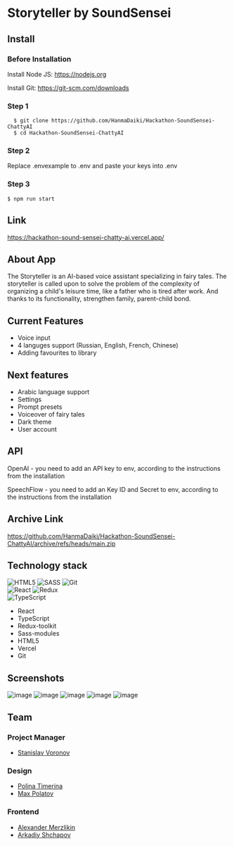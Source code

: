 # Storyteller by SoundSensei

## Install

### Before Installation

Install Node JS: https://nodejs.org

Install Git: https://git-scm.com/downloads

### Step 1

```
  $ git clone https://github.com/HanmaDaiki/Hackathon-SoundSensei-ChattyAI
  $ cd Hackathon-SoundSensei-ChattyAI
```
  
### Step 2
 
Replace .envexample to .env and paste your keys into .env

### Step 3

```
$ npm run start
```

## Link

https://hackathon-sound-sensei-chatty-ai.vercel.app/

## About App

The Storyteller is an AI-based voice assistant specializing in fairy tales. The storyteller is called upon to solve the problem of the complexity of organizing a child's leisure time, like a father who is tired after work. And thanks to its functionality, strengthen family, parent-child bond.

## Current Features

- Voice input
- 4 languges support (Russian, English, French, Chinese)
- Adding favourites to library

## Next features

- Arabic language support
- Settings
- Prompt presets
- Voiceover of fairy tales
- Dark theme
- User account

## API

OpenAI - you need to add an API key to env, according to the instructions from the installation

SpeechFlow - you need to add an Key ID and Secret to env, according to the instructions from the installation

## Archive Link

https://github.com/HanmaDaiki/Hackathon-SoundSensei-ChattyAI/archive/refs/heads/main.zip

## Technology stack
![HTML5](https://img.shields.io/badge/html5-%23E34F26.svg?style=for-the-badge&logo=html5&logoColor=white)
![SASS](https://img.shields.io/badge/SASS%20-hotpink.svg?&style=for-the-badge&logo=SASS&logoColor=white)
![Git](https://img.shields.io/badge/git-%23F05033.svg?style=for-the-badge&logo=git&logoColor=white)  
![React](https://img.shields.io/badge/react-%2320232a.svg?style=for-the-badge&logo=react&logoColor=%2361DAFB)
![Redux](https://img.shields.io/badge/redux%20-%23593d88.svg?&style=for-the-badge&logo=redux&logoColor=white")  
![TypeScript](https://img.shields.io/badge/typescript%20-%23007ACC.svg?&style=for-the-badge&logo=typescript&logoColor=white)

- React
- TypeScript
- Redux-toolkit
- Sass-modules
- HTML5
- Vercel
- Git

## Screenshots

![image](https://github.com/HanmaDaiki/Hackathon-SoundSensei-ChattyAI/assets/58334160/ef160426-3808-471f-bec5-d6f85564fca7)
![image](https://github.com/HanmaDaiki/Hackathon-SoundSensei-ChattyAI/assets/58334160/8cc3bcba-bae8-43bf-9551-5613edf578a6)
![image](https://github.com/HanmaDaiki/Hackathon-SoundSensei-ChattyAI/assets/58334160/01d56c99-9fc4-4a35-a383-f6712b05ff06)
![image](https://github.com/HanmaDaiki/Hackathon-SoundSensei-ChattyAI/assets/58334160/2ded319b-471d-42dc-850a-3e0dc6705b7a)
![image](https://github.com/HanmaDaiki/Hackathon-SoundSensei-ChattyAI/assets/58334160/30e2ce14-5efa-4f36-a726-0dfabba310cf)


## Team

### Project Manager

- [Stanislav Voronov](https://t.me/cap_st)

### Design

- [Polina Timerina](https://t.me/ptmrn)
- [Max Polatov](https://t.me/desikobee)


### Frontend

- [Alexander Merzlikin](https://t.me/Daikihanma)
- [Arkadiy Shchapov](https://t.me/arkady_vl)
